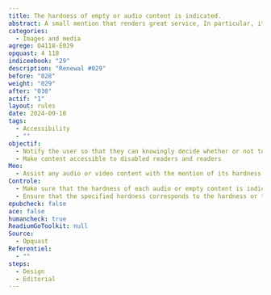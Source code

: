 ```yaml
---
title: The hardness of empty or audio content is indicated.
abstract: A small mention that renders great service, In particular, it allows you to decide on the opportunity or the best time to view audio or video content.
categories:
  - Images and media
agrege: O4118-E029
opquast: 4 118
indiceebook: "29"
description: "Renewal #029"
before: "028"
weight: "029"
after: "030"
actif: "1"
layout: rules
date: 2024-09-18
tags:
  - Accessibility
  - ""
objectif:
  - Notify the user so that they can knowingly decide whether or not to view or download the relevant content.
  - Make content accessible to disabled readers and readers
Meo:
  - Assist any audio or video content with the mention of its hardness.
Controle:
  - Make sure that the hardness of each audio or empty content is indicated before it is viewed.
  - Ensure that the specified hardness corresponds to the hardness or that it is a sufficient order of quantity.
epubcheck: false
ace: false
humancheck: true
ReadiumGoToolkit: null
Source:
  - Opquast
Referentiel:
  - ""
steps:
  - Design
  - Editorial
---
```

